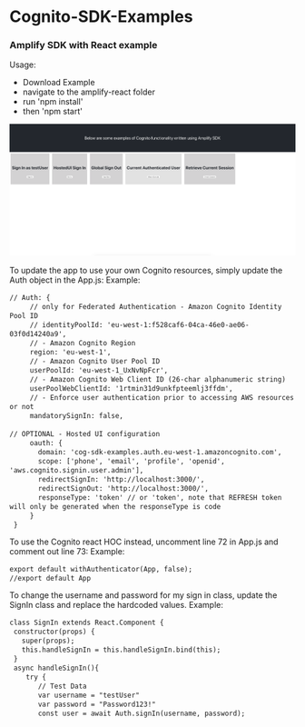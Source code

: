 # Cognito-SDK-Examples

### Amplify SDK with React example

Usage:
- Download Example
- navigate to the amplify-react folder
- run 'npm install'
- then 'npm start'

![APP UI](./README_Images/UI.jpg?raw=true "Title")

To update the app to use your own Cognito resources, simply update the Auth object in the App.js:
Example:
 ~~~
// Auth: {
      // only for Federated Authentication - Amazon Cognito Identity Pool ID
      // identityPoolId: 'eu-west-1:f528caf6-04ca-46e0-ae06-03f0d14240a9',
      // - Amazon Cognito Region
      region: 'eu-west-1',
      // - Amazon Cognito User Pool ID
      userPoolId: 'eu-west-1_UxNvNpFcr',
      // - Amazon Cognito Web Client ID (26-char alphanumeric string)
      userPoolWebClientId: '1rtmin31d9unkfpteemlj3ffdm',
      // - Enforce user authentication prior to accessing AWS resources or not
      mandatorySignIn: false,

// OPTIONAL - Hosted UI configuration
	  oauth: {
		domain: 'cog-sdk-examples.auth.eu-west-1.amazoncognito.com',
		scope: ['phone', 'email', 'profile', 'openid', 'aws.cognito.signin.user.admin'],
		redirectSignIn: 'http://localhost:3000/',
		redirectSignOut: 'http://localhost:3000/',
		responseType: 'token' // or 'token', note that REFRESH token will only be generated when the responseType is code
	  }
  }
~~~

To use the Cognito react HOC instead, uncomment line 72 in App.js and comment out line 73:
Example:
 ~~~
export default withAuthenticator(App, false);
//export default App
~~~

To change the username and password for my sign in class, update the SignIn class and replace the hardcoded values.
Example:
 ~~~
class SignIn extends React.Component {
  constructor(props) {
    super(props);
    this.handleSignIn = this.handleSignIn.bind(this);
  }
  async handleSignIn(){
     try {
		// Test Data
		var username = "testUser"
		var password = "Password123!"
        const user = await Auth.signIn(username, password);
 ~~~
